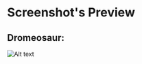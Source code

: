 <h1>Screenshot's Preview</h1>

<h2>Dromeosaur:</h2>

![Alt text](dromeosaur.png?raw=true "Dromeosaur")